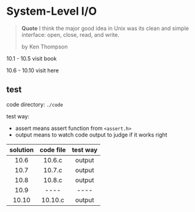 # System-Level I/O

> **Quote**
> I think the major good idea in Unix was its clean and simple interface: open, close, read, and write.
>
> by Ken Thompson

10.1 - 10.5 visit book

10.6 - 10.10 visit here

## test

code directory: `./code`

test way:
- assert means assert function from `<assert.h>`
- output means to watch code output to judge if it works right

|solution|code file|test way|
|:------:|:-------:|:------:|
|10.6|10.6.c|output|
|10.7|10.7.c|output|
|10.8|10.8.c|output|
|10.9|----|----|
|10.10|10.10.c|output|
